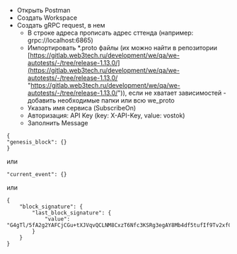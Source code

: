 - Открыть Postman
- Создать Workspace
- Создать gRPC request, в нем
	- В строке адреса прописать адрес сттенда (например: grpc://localhost:6865)
	- Импортировать *.proto файлы (их можно найти в репозитории [https://gitlab.web3tech.ru/development/we/qa/we-autotests/-/tree/release-1.13.0/](https://gitlab.web3tech.ru/development/we/qa/we-autotests/-/tree/release-1.13.0/ "https://gitlab.web3tech.ru/development/we/qa/we-autotests/-/tree/release-1.13.0/")), если не хватает зависимостей - добавить необходимые папки или всю we_proto
	- Указать имя сервиса (SubscribeOn)
	- Авторизация: API Key (key: X-API-Key, value: vostok)
	- Заполнить Message
```
{
"genesis_block": {}
}
```
или 
```
"current_event": {}
```
или
```
{
	"block_signature": {
		"last_block_signature": {
			"value": "G4gTl/5fA2g2YAFCjCGu+tXJVqvQCLNM8CxzT6Nfc3KSRg3egAY8Mb4df5tufIf9Tv2xfCPQQ5m7X4MoPBvnBg=="
		}
	}
}
```
